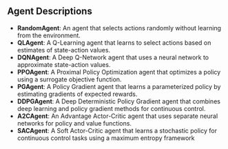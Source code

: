 ## Agent Descriptions

- **RandomAgent**: An agent that selects actions randomly without learning from the environment.
- **QLAgent**: A Q-Learning agent that learns to select actions based on estimates of state-action values.
- **DQNAgent**: A Deep Q-Network agent that uses a neural network to approximate state-action values.
- **PPOAgent**: A Proximal Policy Optimization agent that optimizes a policy using a surrogate objective function.
- **PGAgent**: A Policy Gradient agent that learns a parameterized policy by estimating gradients of expected rewards.
- **DDPGAgent**: A Deep Deterministic Policy Gradient agent that combines deep learning and policy gradient methods for continuous control.
- **A2CAgent**: An Advantage Actor-Critic agent that uses separate neural networks for policy and value functions.
- **SACAgent**: A Soft Actor-Critic agent that learns a stochastic policy for continuous control tasks using a maximum entropy framework